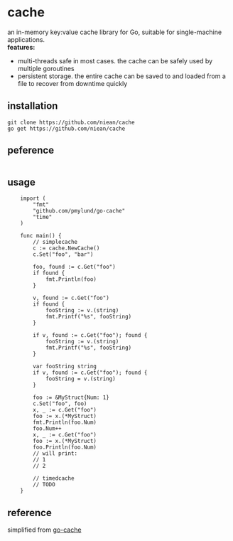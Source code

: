 # cache
an in-memory key:value cache library for Go, suitable for single-machine applications.<br />
<b>features:</b><br />
+ multi-threads safe in most cases. the cache can be safely used by multiple goroutines
+ persistent storage. the entire cache can be saved to and loaded from a file to recover from downtime quickly

## installation
    git clone https://github.com/niean/cache
    go get https://github.com/niean/cache

## peference
```
```

## usage
```
	import (
		"fmt"
		"github.com/pmylund/go-cache"
		"time"
	)

	func main() {
		// simplecache
		c := cache.NewCache()
		c.Set("foo", "bar")

		foo, found := c.Get("foo")
		if found {
			fmt.Println(foo)
		}

		v, found := c.Get("foo")
		if found {
			fooString := v.(string)
			fmt.Printf("%s", fooString)
		}

		if v, found := c.Get("foo"); found {
			fooString := v.(string)
			fmt.Printf("%s", fooString)
		}

		var fooString string
		if v, found := c.Get("foo"); found {
			fooString = v.(string)
		}

		foo := &MyStruct{Num: 1}
		c.Set("foo", foo)
		x, _ := c.Get("foo")
		foo := x.(*MyStruct)
		fmt.Println(foo.Num)
		foo.Num++
		x, _ := c.Get("foo")
		foo := x.(*MyStruct)
		foo.Println(foo.Num)
		// will print:
		// 1
		// 2

		// timedcache
		// TODO
	}
```
## reference
simplified from [go-cache](https://github.com/pmylund/go-cache)
